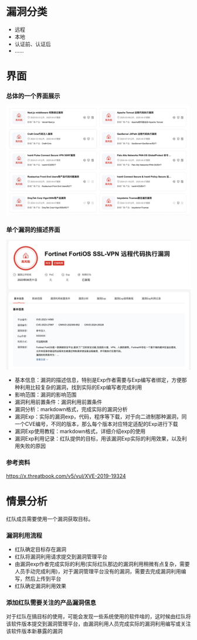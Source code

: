 # 漏洞分类

- 远程
- 本地
- 认证前、认证后
- ......

# 界面

### 总体的一个界面展示

![image-20250407142938853](images/image-20250407142938853.png)

### 单个漏洞的描述界面

![image-20250407140956639](images/image-20250407140956639.png)

- 基本信息：漏洞的描述信息，特别是Exp作者需要与Exp编写者绑定，方便那种利用比较复杂的漏洞，找到实际的Exp编写者完成利用
- 影响范围：漏洞的影响范围
- 漏洞利用前置条件：漏洞利用前置条件
- 漏洞分析：markdown格式，完成实际的漏洞分析
- 漏洞Exp：实际的漏洞exp，代码，程序等下载，对于向二进制那种漏洞，同一个CVE编号，不同的版本，那么每个版本对应特定适配的Exp进行下载
- 漏洞Exp使用教程：markdown格式，详细介绍exp的使用
- 漏洞Exp利用记录：红队提供的目标，用该漏洞Exp实际的利用效果，以及利用失败的原因

### 参考资料

https://x.threatbook.com/v5/vul/XVE-2019-19324

# 情景分析

红队成员需要使用一个漏洞获取目标。

### 漏洞利用流程

- 红队确定目标存在漏洞
- 红队将漏洞利用请求提交到漏洞管理平台
- 由漏洞exp作者完成实际的利用(实际红队那边的漏洞利用稍微有点复杂，需要人员手动完成利用)，对于漏洞管理平台没有的漏洞，需要去完成漏洞利用编写，然后上传到平台
- 红队确定漏洞利用效果

### 添加红队需要关注的产品漏洞信息

对于红队在搞目标的使用，可能会发现一些系统使用的软件啥的，这时候由红队将该软件版本提交到漏洞管理平台，由漏洞利用人员完成实际的漏洞利用编写或关注该软件版本新暴露的漏洞
